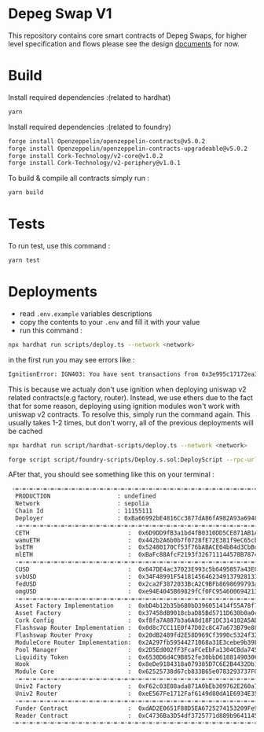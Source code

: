 # Depeg Swap V1

This repository contains core smart contracts of Depeg Swaps, for higher level specification and flows please see the design [documents](https://corkfi.notion.site/Smart-Contract-Flow-fc170aec36bc43579a7d0429c49e08ab) for now.

# Build

Install required dependencies :(related to hardhat)

```bash
yarn
```

Install required dependencies :(related to foundry)

```bash
forge install Openzeppelin/openzeppelin-contracts@v5.0.2
forge install Openzeppelin/openzeppelin-contracts-upgradeable@v5.0.2
forge install Cork-Technology/v2-core@v1.0.2
forge install Cork-Technology/v2-periphery@v1.0.1                   
```

To build & compile all contracts simply run :

```bash
yarn build
```

# Tests

To run test, use this command :

```bash
yarn test
```

# Deployments

- read `.env.example` variables descriptions
- copy the contents to your `.env` and fill it with your value
- run this command :

```bash
npx hardhat run scripts/deploy.ts --network <network>
```

in the first run you may see errors like :

```bash
IgnitionError: IGN403: You have sent transactions from 0x3e995c17172ea3e23505adfe5630df395a738e51 and they interfere with Hardhat Ignition. Please wait until they get 5 confirmations before running Hardhat Ignition again.
```

This is because we actualy don't use ignition when deploying uniswap v2 related contracts(e.g factory, router). Instead, we use ethers due to the fact that for some reason, deploying using ignition modules won't work with uniswap v2 contracts. To resolve this, simply run the command again. This usually takes 1-2 times, but don't worry, all of the previous deployments will be cached

```bash
npx hardhat run script/hardhat-scripts/deploy.ts --network <network>

forge script script/foundry-scripts/Deploy.s.sol:DeployScript --rpc-url https://1rpc.io/sepolia --broadcast -vvv --with-gas-price 25000000000
```

AFter that, you should see something like this on your terminal :

```bash
 -=-=-=-=-=-=-=-=-=-=-=-=-=-=-=-=-=-=-=-=-=-=-=-=-=-=-=-=-=-=-=-=-=-=-=-=-=-=-=-
  PRODUCTION                   : undefined
  Network                      : sepolia
  Chain Id                     : 11155111
  Deployer                     : 0xBa66992bE4816Cc3877dA86fA982A93a6948dde9
  -=-=-=-=-=-=-=-=-=-=-=-=-=-=-=-=-=-=-=-=-=-=-=-=-=-=-=-=-=-=-=-=-=-=-=-=-=-=-=-
  CETH                            :  0x6D9DD9fB3a1bd4fB0310DD5CE871AB1A75aa0197
  wamuETH                         :  0x442b2A6b0b7f0728fE72E381f9eC65cbE92EF92d
  bsETH                           :  0x52480170Cf53f76bABACE04b84d3CbBd8cCfcAf2
  mlETH                           :  0xBaFc88AfcF2193f326711144578B7874F1Ef1F63
  -=-=-=-=-=-=-=-=-=-=-=-=-=-=-=-=-=-=-=-=-=-=-=-=-=-=-=-=-=-=-=-=-=-=-=-=-=-=-=-
  CUSD                            :  0x647DE4ac37023E993c5b6495857a43E0566e9C7d
  svbUSD                          :  0x34F48991F54181456462349137928133d13a142f
  fedUSD                          :  0x2ca2F3872033BcA2C9BFb8698699793aED76FF94
  omgUSD                          :  0xe94E4045B69829fCf0FC9546006942130c6c9836
  -=-=-=-=-=-=-=-=-=-=-=-=-=-=-=-=-=-=-=-=-=-=-=-=-=-=-=-=-=-=-=-=-=-=-=-=-=-=-=-
  Asset Factory Implementation    :  0xbD4b12b35b680bD396051414f55A78f7ae0533cc
  Asset Factory                   :  0x37458dB9018cbaD85Bd5711D630b0a0ccA39e8f8
  Cork Config                     :  0xf8fa7A887b3a6A8d18F1DC314102A5AD72bDd864
  Flashswap Router Implementation :  0x0d8c7CC11E0f47D02c8C47a673B79e8836191EC6
  Flashswap Router Proxy          :  0x20dB2489fd2E58D969Cf3990c5324f3215D7dA8f
  ModuleCore Router Implementation:  0x2A297fb59544271068a31E3cebe9b39E3709D1d2
  Pool Manager                    :  0x2D5Ed002fF3FcaFCeEbFa1304CBda745AB08AaC0
  Liquidity Token                 :  0x6530D6d4C9B852fe30bbD6188149030619284bE7
  Hook                            :  0x8eDe9184318a079385D7C6E2B4432Db1ecA96a88
  Module Core                     :  0x62525738d67cb833B65e0783293737F0c1a2636C
  -=-=-=-=-=-=-=-=-=-=-=-=-=-=-=-=-=-=-=-=-=-=-=-=-=-=-=-=-=-=-=-=-=-=-=-=-=-=-=-
  Univ2 Factory                   :  0xF62c03E08ada871A0bEb309762E260a7a6a880E6
  Univ2 Router                    :  0xeE567Fe1712Faf6149d80dA1E6934E354124CfE3
  -=-=-=-=-=-=-=-=-=-=-=-=-=-=-=-=-=-=-=-=-=-=-=-=-=-=-=-=-=-=-=-=-=-=-=-=-=-=-=-
  Funder Contract                 :  0xdAD2E0651F88D5EA6725274153209Fe94DF8c829
  Reader Contract                 :  0xC4736Ba3D54df3725771d889b964114535d4bF2D
 -=-=-=-=-=-=-=-=-=-=-=-=-=-=-=-=-=-=-=-=-=-=-=-=-=-=-=-=-=-=-=-=-=-=-=-=-=-=-=-
```
